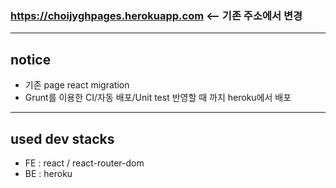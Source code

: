 ### https://choijyghpages.herokuapp.com <-- 기존 주소에서 변경

<hr>

## notice

- 기존 page react migration
- Grunt를 이용한 CI/자동 배포/Unit test 반영할 때 까지 heroku에서 배포

<hr>

## used dev stacks

- FE : react / react-router-dom
- BE : heroku
